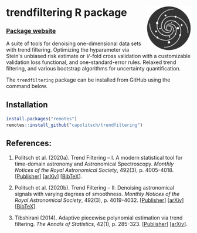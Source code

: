 # trendfiltering R package <a href="https://capolitsch.github.io/trendfiltering/"><img src="man/figures/logo.svg" align="right" width="120px"/></a>

### [Package website](https://capolitsch.github.io/trendfiltering/)

A suite of tools for denoising one-dimensional data sets with trend filtering. 
Optimizing the hyparameter via Stein's unbiased risk estimate or $V$-fold cross 
validation with a customizable validation loss functional, and 
one-standard-error rules. Relaxed trend filtering, and various bootstrap 
algorithms for uncertainty quantification.

The `trendfiltering` package can be installed from GitHub using the command 
below.

## Installation
``` r
install.packages("remotes")
remotes::install_github("capolitsch/trendfiltering")
```

## References:

1. Politsch et al. (2020a). Trend Filtering – I. A modern statistical tool for 
time-domain astronomy and Astronomical Spectroscopy. 
*Monthly Notices of the Royal Astronomical Society*, 492(3), p. 4005-4018. 
[[Publisher](https://academic.oup.com/mnras/article/492/3/4005/5704413)] 
[[arXiv](https://arxiv.org/abs/1908.07151)]
[[BibTeX](https://capolitsch.github.io/trendfiltering/authors.html)].

2. Politsch et al. (2020b). Trend Filtering – II. Denoising astronomical signals
with varying degrees of smoothness. 
*Monthly Notices of the Royal Astronomical Society*, 492(3), p. 4019-4032. 
[[Publisher](https://academic.oup.com/mnras/article/492/3/4019/5704414)] 
[[arXiv](https://arxiv.org/abs/2001.03552)]
[[BibTeX](https://capolitsch.github.io/trendfiltering/authors.html)].

3. Tibshirani (2014). Adaptive piecewise polynomial estimation via trend 
filtering. *The Annals of Statistics*, 42(1), p. 285-323. 
[[Publisher](https://projecteuclid.org/euclid.aos/1395234979)] 
[[arXiv](https://arxiv.org/abs/1304.2986)].

